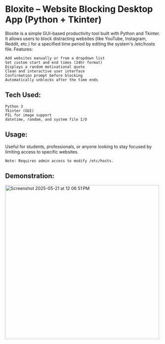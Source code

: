 # **Bloxite – Website Blocking Desktop App (Python + Tkinter)**

Bloxite is a simple GUI-based productivity tool built with Python and Tkinter. It allows users to block distracting websites (like YouTube, Instagram, Reddit, etc.) for a specified time period by editing the system's /etc/hosts file.
Features:

    Add websites manually or from a dropdown list
    Set custom start and end times (24hr format)
    Displays a random motivational quote
    Clean and interactive user interface
    Confirmation prompt before blocking
    Automatically unblocks after the time ends

## Tech Used:

    Python 3
    Tkinter (GUI)
    PIL for image support
    datetime, random, and system file I/O

## Usage:

Useful for students, professionals, or anyone looking to stay focused by limiting access to specific websites.

    Note: Requires admin access to modify /etc/hosts.
    
## Demonstration:
<img width="498" alt="Screenshot 2025-05-21 at 12 06 51 PM" src="https://github.com/user-attachments/assets/c7e14c87-1068-42fc-acfc-04bbc973e84e" />




